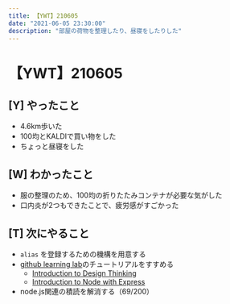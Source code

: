 ```yaml
---
title: 【YWT】210605
date: "2021-06-05 23:30:00"
description: "部屋の荷物を整理したり、昼寝をしたりした"
---
```


# 【YWT】210605

## [Y] やったこと

- 4.6km歩いた
- 100均とKALDIで買い物をした
- ちょっと昼寝をした

## [W] わかったこと

- 服の整理のため、100均の折りたたみコンテナが必要な気がした
- 口内炎が2つもできたことで、疲労感がすごかった

## [T] 次にやること

- `alias` を登録するための機構を用意する
- [github learning lab](https://lab.github.com/githubtraining)のチュートリアルをすすめる
  - [Introduction to Design Thinking](https://lab.github.com/githubtraining/introduction-to-design-thinking)
  - [Introduction to Node with Express](https://lab.github.com/everydeveloper/introduction-to-node-with-express)
- node.js関連の積読を解消する（69/200）

